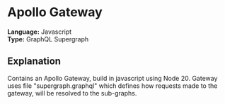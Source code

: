 # Apollo Gateway

**Language:**        Javascript                 <br/>
**Type:**            GraphQL Supergraph         <br/>

## Explanation
Contains an Apollo Gateway, build in javascript using Node 20. Gateway uses file "supergraph.graphql"
which defines how requests made to the gateway, will be resolved to the sub-graphs.